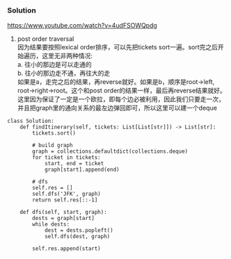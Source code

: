 ### Solution
https://www.youtube.com/watch?v=4udFSOWQpdg <br />
1. post order traversal <br />
因为结果要按照lexical order排序，可以先把tickets sort一遍。sort完之后开始遍历，这里无非两种情况: <br />
a. 往小的那边是可以走通的 <br />
b. 往小的那边走不通，再往大的走 <br />
如果是a，走完之后的结果，再reverse就好。如果是b，顺序是root->left, root->right->root。这个和post order的结果一样，最后再reverse结果就好。 <br />
这里因为保证了一定是一个欧拉，即每个边必被利用，因此我们只要走一次，并且把graph里的通向关系的最左边弹回即可，所以这里可以建一个deque
```
class Solution:
    def findItinerary(self, tickets: List[List[str]]) -> List[str]:
        tickets.sort()
        
        # build graph
        graph = collections.defaultdict(collections.deque)
        for ticket in tickets:
            start, end = ticket
            graph[start].append(end)
            
        # dfs
        self.res = []
        self.dfs('JFK', graph)
        return self.res[::-1]

    def dfs(self, start, graph):
        dests = graph[start]
        while dests:
            dest = dests.popleft()
            self.dfs(dest, graph)
            
        self.res.append(start)
```